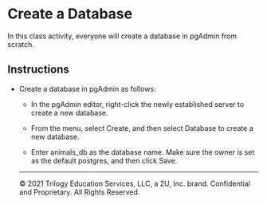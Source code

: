 # Create a Database

In this class activity, everyone will create a database in pgAdmin from scratch. 

## Instructions

* Create a database in pgAdmin as follows: 

    * In the pgAdmin editor, right-click the newly established server to create a new database.

    * From the menu, select Create, and then select Database to create a new database.

    * Enter animals_db as the database name. Make sure the owner is set as the default postgres, and then click Save.

    ---

    © 2021 Trilogy Education Services, LLC, a 2U, Inc. brand. Confidential and Proprietary. All Rights Reserved.
